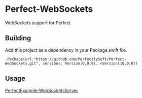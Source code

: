 # Perfect-WebSockets
WebSockets support for Perfect

Building
--------

Add this project as a dependency in your Package.swift file.

~~~~~~~~~~~~~~~~~~~~~~~~~~~~~~~~~~~~~~~~~~~~~~~~~~~~~~~~~~~~~~~~~~~~~~~~~~~~~~~~
.Package(url:"https://github.com/PerfectlySoft/Perfect-WebSockets.git", versions: Version(0,0,0)..<Version(10,0,0))
~~~~~~~~~~~~~~~~~~~~~~~~~~~~~~~~~~~~~~~~~~~~~~~~~~~~~~~~~~~~~~~~~~~~~~~~~~~~~~~~

Usage
--------

[PerfectExample-WebSocketsServer](https://github.com/PerfectlySoft/PerfectExample-WebSocketsServer)